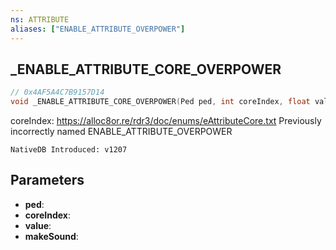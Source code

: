 ```yaml
---
ns: ATTRIBUTE
aliases: ["ENABLE_ATTRIBUTE_OVERPOWER"]
---
```

## _ENABLE_ATTRIBUTE_CORE_OVERPOWER

```c
// 0x4AF5A4C7B9157D14
void _ENABLE_ATTRIBUTE_CORE_OVERPOWER(Ped ped, int coreIndex, float value, BOOL makeSound);
```

coreIndex: https://alloc8or.re/rdr3/doc/enums/eAttributeCore.txt
Previously incorrectly named ENABLE_ATTRIBUTE_OVERPOWER

```
NativeDB Introduced: v1207
```

## Parameters
* **ped**:
* **coreIndex**:
* **value**:
* **makeSound**:
